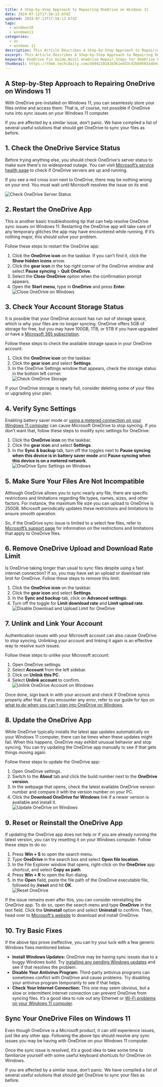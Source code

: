 ```yaml
---
title: A Step-by-Step Approach to Repairing OneDrive on Windows 11
date: 2024-07-12T17:58:13.674Z
updated: 2024-07-13T17:58:13.674Z
tags:
  - windows10
  - windows11
categories:
  - os
  - windows 11
description: This Article Describes A Step-by-Step Approach to Repairing OneDrive on Windows 11
excerpt: This Article Describes A Step-by-Step Approach to Repairing OneDrive on Windows 11
keywords: OneDrive Fix Guide,Win11 OneDrive Repair,Steps for OneDrive Fix,Windows OneDrive Troubleshoot,Onedrive Restoration Procedures,11X OneDrive Repair Guide,Direct OneDrive Correction Steps
thumbnail: https://thmb.techidaily.com/4494210181b361ed33c42bb9503adb4d12c1be013a2d22176a91ef5b8d6bd2e7.jpg
---
```


## A Step-by-Step Approach to Repairing OneDrive on Windows 11

 With OneDrive pre-installed on Windows 11, you can seamlessly store your files online and access them. That is, of course, not possible if OneDrive runs into sync issues on your Windows 11 computer.

 If you are affected by a similar issue, don’t panic. We have compiled a list of several useful solutions that should get OneDrive to sync your files as before.

## 1\. Check the OneDrive Service Status

 Before trying anything else, you should check OneDrive's server status to make sure there's no widespread outage. You can visit [Microsoft’s service health page](https://portal.office.com/servicestatus) to check if OneDrive servers are up and running.

 If you see a red cross icon next to OneDrive, there may be nothing wrong on your end. You must wait until Microsoft resolves the issue on its end.

![Check OneDrive Server Status](https://static1.makeuseofimages.com/wordpress/wp-content/uploads/2023/07/check-onedrive-server-status.jpg)

## 2\. Restart the OneDrive App

 This is another basic troubleshooting tip that can help resolve OneDrive sync issues on Windows 11\. Restarting the OneDrive app will take care of any temporary glitches the app may have encountered while running. If it’s nothing major, this should solve your problem.

 Follow these steps to restart the OneDrive app:

1. Click the **OneDrive icon** on the taskbar. If you can’t find it, click the **Show hidden icons** arrow.
2. Click the **gear icon** in the top right corner of the OneDrive window and select **Pause syncing** \> **Quit OneDrive**.
3. Select the **Close OneDrive** option when the confirmation prompt appears.
4. Open the **Start menu**, type in **OneDrive** and press **Enter**.  
![Close OneDrive on Windows](https://static1.makeuseofimages.com/wordpress/wp-content/uploads/2023/07/close-onedrive-on-windows.jpg)

## 3\. Check Your Account Storage Status

 It is possible that your OneDrive account has run out of storage space, which is why your files are no longer syncing. OneDrive offers 5GB of storage for free, but you may have 100GB, 1TB, or 5TB if you have upgraded or have a [Microsoft 365 subscription](https://www.makeuseof.com/microsoft-365-basic-tier-what-you-get/).

 Follow these steps to check the available storage space in your OneDrive account:

1. Click the **OneDrive icon** on the taskbar.
2. Click the **gear icon** and select **Settings**.
3. In the OneDrive Settings window that appears, check the storage status in the bottom left corner.  
![Check OneDrive Storage](https://static1.makeuseofimages.com/wordpress/wp-content/uploads/2023/07/check-onedrive-storage.jpg)

 If your OneDrive storage is nearly full, consider deleting some of your files or upgrading your plan.

## 4\. Verify Sync Settings

 Enabling battery saver mode or [using a metered connection on your Windows 11 computer](https://www.makeuseof.com/how-to-enable-or-disable-metered-connection-wi-fi-network-windows-11/) can cause Microsoft OneDrive to stop syncing. If you don’t want that, follow these steps to modify sync settings for OneDrive:

1. Click the **OneDrive icon** on the taskbar.
2. Click the **gear icon** and select **Settings**.
3. In the **Sync & backup** tab, turn off the toggles next to **Pause syncing when this device is in battery saver mode** and **Pause syncing when this device is on a metered network**.  
![OneDrive Sync Settings on Windows](https://static1.makeuseofimages.com/wordpress/wp-content/uploads/2023/07/onedrive-sync-settings-on-windows.jpg)

## 5\. Make Sure Your Files Are Not Incompatible

 Although OneDrive allows you to sync nearly any file, there are specific restrictions and limitations regarding file types, names, sizes, and other factors. For instance, the maximum file size you can upload to OneDrive is 250GB. Microsoft periodically updates these restrictions and limitations to ensure smooth operation.

 So, if the OneDrive sync issue is limited to a select few files, refer to [Microsoft’s support page](http://support.microsoft.com/en-gb/office/restrictions-and-limitations-in-onedrive-and-sharepoint-64883a5d-228e-48f5-b3d2-eb39e07630fa) for information on the restrictions and limitations that apply to OneDrive files.

## 6\. Remove OneDrive Upload and Download Rate Limit

 Is OneDrive taking longer than usual to sync files despite using a fast internet connection? If so, you may have set an upload or download rate limit for OneDrive. Follow these steps to remove this limit:

1. Click the **OneDrive icon** on the taskbar.
2. Click the **gear icon** and select **Settings**.
3. In the **Sync and backup** tab, click on **Advanced settings**.
4. Turn off the toggle for **Limit download rate** and **Limit upload rate**.  
![Disable Download and Upload Limit for OneDrive](https://static1.makeuseofimages.com/wordpress/wp-content/uploads/2023/07/disable-download-and-upload-limit-for-onedrive.jpg)

## 7\. Unlink and Link Your Account

 Authentication issues with your Microsoft account can also cause OneDrive to stop syncing. Unlinking your account and linking it again is an effective way to resolve such issues.

 Follow these steps to unlike your Microsoft account:

1. Open OneDrive settings.
2. Select **Account** from the left sidebar.
3. Click on **Unlink this PC**.
4. Select **Unlink account** to confirm.  
![Unlink OneDrive Account on Windows](https://static1.makeuseofimages.com/wordpress/wp-content/uploads/2023/07/unlink-onedrive-account-on-windows.jpg)

 Once done, sign back in with your account and check if OneDrive syncs properly after that. If you encounter any error, refer to our guide for tips on [what to do when you can't sign into OneDrive on Windows](https://www.makeuseof.com/cant-sign-in-to-onedrive-windows/).

## 8\. Update the OneDrive App

 While OneDrive typically installs the latest app updates automatically on your Windows 11 computer, there can be times when these updates might fail. When this happens, OneDrive may exhibit unusual behavior and stop syncing. You can try updating the OneDrive app manually to see if that gets things moving again.

 Follow these steps to update the OneDrive app:

1. Open OneDrive settings.
2. Switch to the **About** tab and click the build number next to the **OneDrive version**.
3. In the webpage that opens, check the latest available OneDrive version number and compare it with the version number on your PC.
4. Click the **Download OneDrive for Windows** link if a newer version is available and install it.  
![Update OneDrive on Windows](https://static1.makeuseofimages.com/wordpress/wp-content/uploads/2023/07/update-onedrive-on-windows.jpg)

## 9\. Reset or Reinstall the OneDrive App

 If updating the OneDrive app does not help or if you are already running the latest version, you can try resetting it on your Windows computer. Follow these steps to do so:

1. Press **Win + S** to open the search menu.
2. Type **OneDrive** in the search box and select **Open file location**.
3. In the File Explorer window that opens, right-click on the **OneDrive** app shortcut, and select **Copy as path**.
4. Press **Win + R** to open the Run dialog.
5. In the **Open** field, paste the file path of the OneDrive executable file, followed by **/reset** and hit **OK**.  
![Reset OneDrive](https://static1.makeuseofimages.com/wordpress/wp-content/uploads/2022/10/Reset-OneDrive.jpg)

 If the issue remains even after this, you can consider reinstalling the OneDrive app. To do so, open the search menu and type **OneDrive** in the text field. Click the **Uninstall** option and select **Uninstall** to confirm. Then, head over to [Microsoft's website](https://www.microsoft.com/en-in/microsoft-365/onedrive/download) to download and install OneDrive.

## 10\. Try Basic Fixes

 If the above tips prove ineffective, you can try your luck with a few generic Windows fixes mentioned below.

* **Install Windows Updates:** OneDrive may be having sync issues due to a buggy Windows build. Try [installing any pending Windows updates](https://www.makeuseof.com/windows-11-install-updates/) and see if that resolves the problem.
* **Disable Your Antivirus Program:** Third-party antivirus programs can sometimes conflict with OneDrive and cause problems. Try disabling your antivirus program temporarily to see if that helps.
* **Check Your Internet Connection:** This one may seem obvious, but a slow or intermittent internet connection can prevent OneDrive from syncing files. It’s a good idea to rule out any Ethernet or [Wi-Fi problems on your Windows 11 computer](https://www.makeuseof.com/tag/fix-windows-10-wi-fi-problems/).

## Sync Your OneDrive Files on Windows 11

 Even though OneDrive is a Microsoft product, it can still experience issues, just like any other app. Following the above tips should resolve any sync issues you may be having with OneDrive on your Windows 11 computer.

 Once the sync issue is resolved, it’s a good idea to take some time to familiarize yourself with some useful keyboard shortcuts for OneDrive on Windows.

 If you are affected by a similar issue, don’t panic. We have compiled a list of several useful solutions that should get OneDrive to sync your files as before.



<ins class="adsbygoogle"
      style="display:block"
      data-ad-client="ca-pub-7571918770474297"
      data-ad-slot="8358498916"
      data-ad-format="auto"
      data-full-width-responsive="true"></ins>

